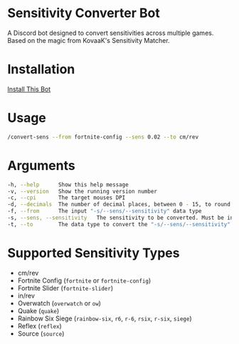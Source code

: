 # Sensitivity Converter Bot
A Discord bot designed to convert sensitivities across multiple games. Based on the magic from KovaaK's Sensitivity Matcher.

# Installation
[Install This Bot](https://discordapp.com/api/oauth2/authorize?client_id=536633635869163520&scope=bot&permissions=10240)

# Usage
```sh
/convert-sens --from fortnite-config --sens 0.02 --to cm/rev
```

# Arguments
```sh
-h, --help      Show this help message
-v, --version   Show the running version number
-c, --cpi       The target mouses DPI
-d, --decimals  The number of decimal places, between 0 - 15, to round the output to. Defaults to 5
-f, --from      The input "-s/--sens/--sensitivity" data type
-s, --sens, --sensitivity   The sensitivity to be converted. Must be in the units specified in "-f/--from"
-t, --to        The data type to convert the "-s/--sens/--sensitivity" to
```

# Supported Sensitivity Types
- cm/rev
- Fortnite Config (`fortnite` or `fortnite-config`)
- Fortnite Slider (`fortnite-slider`)
- in/rev
- Overwatch (`overwatch` or `ow`)
- Quake (`quake`)
- Rainbow Six Siege (`rainbow-six`, `r6`, `r-6`, `rsix`, `r-six`, `siege`)
- Reflex (`reflex`)
- Source (`source`)